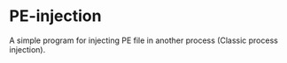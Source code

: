 # PE-injection
A simple program for injecting PE file in another process (Classic process injection). 
